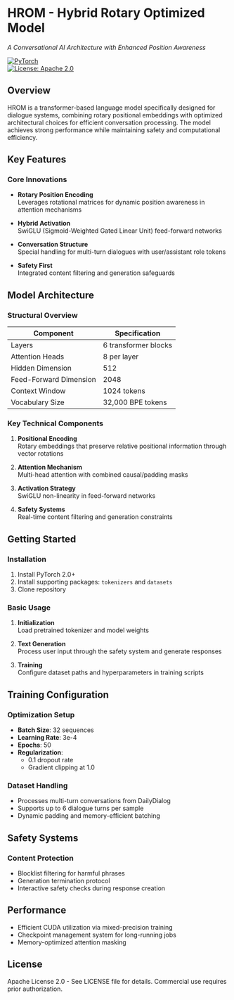 # HROM - Hybrid Rotary Optimized Model  
*A Conversational AI Architecture with Enhanced Position Awareness*

[![PyTorch](https://img.shields.io/badge/PyTorch-2.0+-red.svg)](https://pytorch.org)  
[![License: Apache 2.0](https://img.shields.io/badge/License-Apache_2.0-blue.svg)](https://www.apache.org/licenses/LICENSE-2.0)

## Overview
HROM is a transformer-based language model specifically designed for dialogue systems, combining rotary positional embeddings with optimized architectural choices for efficient conversation processing. The model achieves strong performance while maintaining safety and computational efficiency.

## Key Features

### Core Innovations
- **Rotary Position Encoding**  
  Leverages rotational matrices for dynamic position awareness in attention mechanisms

- **Hybrid Activation**  
  SwiGLU (Sigmoid-Weighted Gated Linear Unit) feed-forward networks

- **Conversation Structure**  
  Special handling for multi-turn dialogues with user/assistant role tokens

- **Safety First**  
  Integrated content filtering and generation safeguards

## Model Architecture

### Structural Overview
| Component                | Specification                          |
|--------------------------|----------------------------------------|
| Layers                   | 6 transformer blocks                   |
| Attention Heads          | 8 per layer                            |
| Hidden Dimension         | 512                                    |
| Feed-Forward Dimension   | 2048                                   |
| Context Window           | 1024 tokens                            |
| Vocabulary Size          | 32,000 BPE tokens                      |

### Key Technical Components
1. **Positional Encoding**  
   Rotary embeddings that preserve relative positional information through vector rotations

2. **Attention Mechanism**  
   Multi-head attention with combined causal/padding masks

3. **Activation Strategy**  
   SwiGLU non-linearity in feed-forward networks

4. **Safety Systems**  
   Real-time content filtering and generation constraints

## Getting Started

### Installation
1. Install PyTorch 2.0+  
2. Install supporting packages: `tokenizers` and `datasets`  
3. Clone repository

### Basic Usage
1. **Initialization**  
   Load pretrained tokenizer and model weights

2. **Text Generation**  
   Process user input through the safety system and generate responses

3. **Training**  
   Configure dataset paths and hyperparameters in training scripts

## Training Configuration

### Optimization Setup
- **Batch Size**: 32 sequences
- **Learning Rate**: 3e-4
- **Epochs**: 50
- **Regularization**:  
  - 0.1 dropout rate  
  - Gradient clipping at 1.0

### Dataset Handling
- Processes multi-turn conversations from DailyDialog
- Supports up to 6 dialogue turns per sample
- Dynamic padding and memory-efficient batching

## Safety Systems

### Content Protection
- Blocklist filtering for harmful phrases
- Generation termination protocol
- Interactive safety checks during response creation

## Performance
- Efficient CUDA utilization via mixed-precision training
- Checkpoint management system for long-running jobs
- Memory-optimized attention masking

## License
Apache License 2.0 - See LICENSE file for details. Commercial use requires prior authorization.

